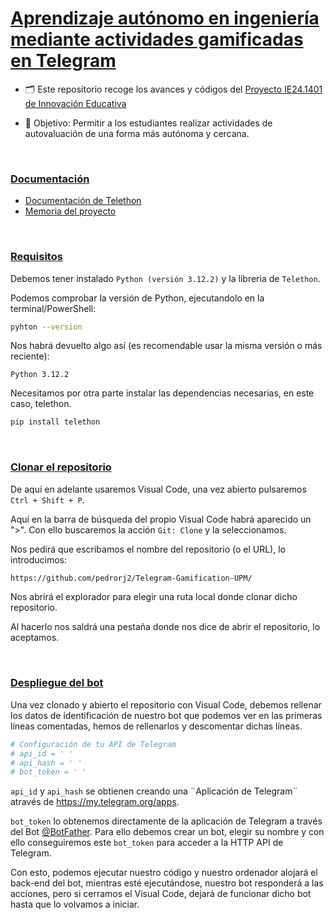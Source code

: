 <h1><ins>Aprendizaje autónomo en ingeniería mediante actividades gamificadas en Telegram</ins></h1>

- 🗂️ Este repositorio recoge los avances y códigos del [Proyecto IE24.1401 de Innovación Educativa](https://innovacioneducativa.upm.es/proyectos-ie/informacion?anyo=2023-2024&id=1160)

- 🎯 Objetivo: Permitir a los estudiantes realizar actividades de autovaluación de una forma más autónoma y cercana.

<br>

### <ins>Documentación</ins>

 - [Documentación de Telethon](https://docs.telethon.dev/en/stable/)
 - [Memoria del proyecto](https://www.overleaf.com/read/nvbqkrzspbjp#ad7e05)

<br>

### <ins>Requisitos</ins>

Debemos tener instalado `Python (versión 3.12.2)` y la libreria de `Telethon`.

Podemos comprobar la versión de Python, ejecutandolo en la terminal/PowerShell: 

```bash
pyhton --version
```

Nos habrá devuelto algo así (es recomendable usar la misma versión o más reciente):

`Python 3.12.2`

Necesitamos por otra parte instalar las dependencias necesarias, en este caso, telethon.
```bash
pip install telethon
```

<br>

### <ins>Clonar el repositorio</ins>

De aquí en adelante usaremos Visual Code, una vez abierto pulsaremos `Ctrl + Shift + P`.

Aquí en la barra de búsqueda del propio Visual Code habrá aparecido un ">". Con ello buscaremos la acción `Git: Clone` y la seleccionamos.

Nos pedirá que escribamos el nombre del repositorio (o el URL), lo introducimos:

```bash
https://github.com/pedrorj2/Telegram-Gamification-UPM/
```

Nos abrirá el explorador para elegir una ruta local donde clonar dicho repositorio.

Al hacerlo nos saldrá una pestaña donde nos dice de abrir el repositorio, lo aceptamos.

<br>

### <ins>Despliegue del bot</ins>

Una vez clonado y abierto el repositorio con Visual Code, debemos rellenar los datos de identificación de nuestro bot que podemos ver en las primeras líneas comentadas, hemos de rellenarlos y descomentar dichas líneas.

```bash
# Configuración de tu API de Telegram
# api_id = ' '
# api_hash = ' '
# bot_token = ' '
```

`api_id` y `api_hash` se obtienen creando una ¨Aplicación de Telegram¨ através de https://my.telegram.org/apps.

`bot_token` lo obtenemos directamente de la aplicación de Telegram a través del Bot [@BotFather](https://t.me/BotFather).
Para ello debemos crear un bot, elegir su nombre y con ello conseguiremos este `bot_token` para acceder a la HTTP API de Telegram.

Con esto, podemos ejecutar nuestro código y nuestro ordenador alojará el back-end del bot, mientras esté ejecutándose, nuestro bot responderá a las acciones, pero si cerramos el Visual Code, dejará de funcionar dicho bot hasta que lo volvamos a iniciar.



